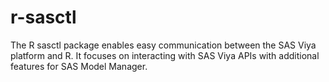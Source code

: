 # r-sasctl
The R sasctl package enables easy communication between the SAS Viya platform and R. It focuses on interacting with SAS Viya APIs with additional features for SAS Model Manager.
